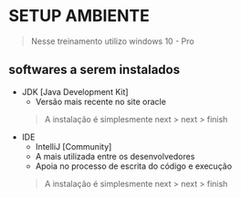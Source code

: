 # SETUP AMBIENTE

> Nesse treinamento utilizo windows 10 - Pro

## softwares a serem instalados

- JDK [Java Development Kit]
  - Versão mais recente no site oracle
  > A instalação é simplesmente next > next > finish
- IDE
  - IntelliJ [Community]
  - A mais utilizada entre os desenvolvedores
  - Apoia no processo de escrita do código e execução
  > A instalação é simplesmente next > next > finish
